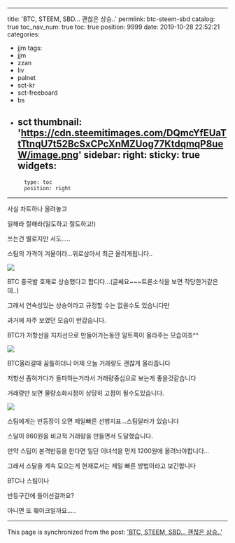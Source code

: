 
---
title: 'BTC, STEEM, SBD... 괜찮은 상승..'
permlink: btc-steem-sbd
catalog: true
toc_nav_num: true
toc: true
position: 9999
date: 2019-10-28 22:52:21
categories:
- jjm
tags:
- jjm
- zzan
- liv
- palnet
- sct-kr
- sct-freeboard
- bs
- sct
thumbnail: 'https://cdn.steemitimages.com/DQmcYfEUaTtTtnqU7t52BcSxCPcXnMZUog77KtdqmqP8ueW/image.png'
sidebar:
    right:
        sticky: true
widgets:
    -
        type: toc
        position: right
---


사실 차트하나 올려놓고 

일해라 절해라(일도하고 절도하고!)

쓰는건 별로지만 서도.....

스팀의 가격이 겨울이라...위로삼아서 최근 올리게됩니다..


![](https://cdn.steemitimages.com/DQmcYfEUaTtTtnqU7t52BcSxCPcXnMZUog77KtdqmqP8ueW/image.png)

BTC 중국발 호재로 상승했다고 합디다...(글쎄요~~~트론소식을 보면 작당한거같은데..)

그래서 연속성있는 상승이라고 규정할 수는 없을수도 있습니다만 

과거에 자주 보였던 모습이 반갑습니다.

BTC가 저항선을 지지선으로 만들어가는동안 알트쪽이 올라주는 모습이죠^^

![](https://cdn.steemitimages.com/DQmVT3xPXz5CCpt96Ptwd4o4dy93mpuyURs38UrHQRo1dDv/image.png)

BTC올라갈때 꿈틀하더니 어제 오늘 거래량도 괜찮게 올라줍니다

저항선 좁혀가다가 돌파하는거라서 거래량중심으로 보는게 좋을것같습니다

거래량만 보면 물량소화시점이 상당히 고점이 될수도있습니다.


![](https://cdn.steemitimages.com/DQmWaFxvq65YGNBKtrWSFak4hYyGFwTP2Yid47MdtTEC9s1/image.png)

스팀에게는 반등장이 오면 제일빠른 선행지표...스팀달러가 있습니다

스달이 860원을 비교적 거래량을 만들면서 도달했습니다. 

만약 스팀이 본격반등을 한다면 일단 이녀석을 먼저 1200원에 올려놔야합니다...

그래서 스달을 계속 모으는게 현재로서는 제일 빠른 방법이라고 보긴합니다



BTC나 스팀이나

반등구간에 들어선걸까요?

아니면 또 훼이크일까요.....

- - -

This page is synchronized from the post: ['BTC, STEEM, SBD... 괜찮은 상승..'](https://steemit.com/@virus707/btc-steem-sbd)
